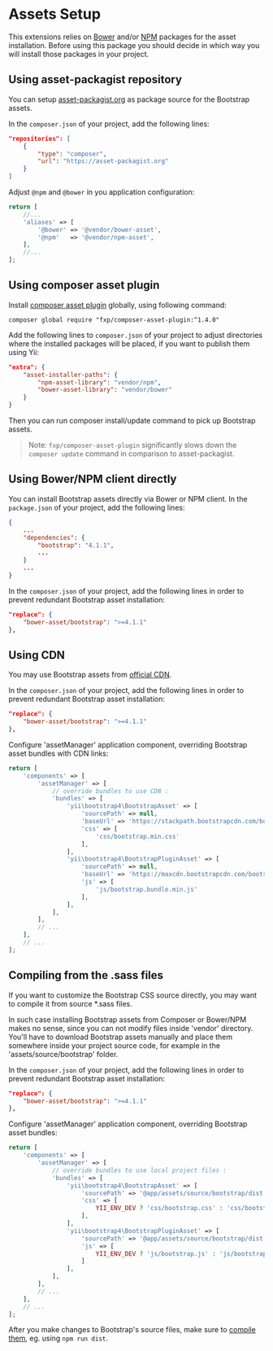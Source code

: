 Assets Setup
============

This extensions relies on [Bower](http://bower.io/) and/or [NPM](https://www.npmjs.org/) packages for the asset installation.
Before using this package you should decide in which way you will install those packages in your project.


## Using asset-packagist repository

You can setup [asset-packagist.org](https://asset-packagist.org) as package source for the Bootstrap assets.

In the `composer.json` of your project, add the following lines:

```json
"repositories": [
    {
        "type": "composer",
        "url": "https://asset-packagist.org"
    }
]
```

Adjust `@npm` and `@bower` in you application configuration:

```php
return [
    //...
    'aliases' => [
        '@bower' => '@vendor/bower-asset',
        '@npm'   => '@vendor/npm-asset',
    ],
    //...
];
```


## Using composer asset plugin

Install [composer asset plugin](https://github.com/francoispluchino/composer-asset-plugin/) globally, using following command:

```
composer global require "fxp/composer-asset-plugin:^1.4.0"
```

Add the following lines to `composer.json` of your project to adjust directories where the installed packages
will be placed, if you want to publish them using Yii:

```json
"extra": {
    "asset-installer-paths": {
        "npm-asset-library": "vendor/npm",
        "bower-asset-library": "vendor/bower"
    }
}
```

Then you can run composer install/update command to pick up Bootstrap assets.

> Note: `fxp/composer-asset-plugin` significantly slows down the `composer update` command in comparison
  to asset-packagist.


## Using Bower/NPM client directly

You can install Bootstrap assets directly via Bower or NPM client.
In the `package.json` of your project, add the following lines:

```json
{
    ...
    "dependencies": {
        "bootstrap": "4.1.1",
        ...
    }
    ...
}
```

In the `composer.json` of your project, add the following lines in order to prevent redundant Bootstrap asset installation:

```json
"replace": {
    "bower-asset/bootstrap": ">=4.1.1"
},
```


## Using CDN

You may use Bootstrap assets from [official CDN](https://www.bootstrapcdn.com).

In the `composer.json` of your project, add the following lines in order to prevent redundant Bootstrap asset installation:

```json
"replace": {
    "bower-asset/bootstrap": ">=4.1.1"
},
```

Configure 'assetManager' application component, overriding Bootstrap asset bundles with CDN links:

```php
return [
    'components' => [
        'assetManager' => [
            // override bundles to use CDN :
            'bundles' => [
                'yii\bootstrap4\BootstrapAsset' => [
                    'sourcePath' => null,
                    'baseUrl' => 'https://stackpath.bootstrapcdn.com/bootstrap/4.2.1',
                    'css' => [
                        'css/bootstrap.min.css'
                    ],
                ],
                'yii\bootstrap4\BootstrapPluginAsset' => [
                    'sourcePath' => null,
                    'baseUrl' => 'https://maxcdn.bootstrapcdn.com/bootstrap/4.2.1',
                    'js' => [
                        'js/bootstrap.bundle.min.js'
                    ],
                ],
            ],
        ],
        // ...
    ],
    // ...
];
```


## Compiling from the .sass files

If you want to customize the Bootstrap CSS source directly, you may want to compile it from source *.sass files.

In such case installing Bootstrap assets from Composer or Bower/NPM makes no sense, since you can not modify files
inside 'vendor' directory.
You'll have to download Bootstrap assets manually and place them somewhere inside your project source code,
for example in the 'assets/source/bootstrap' folder.

In the `composer.json` of your project, add the following lines in order to prevent redundant Bootstrap asset installation:

```json
"replace": {
    "bower-asset/bootstrap": ">=4.1.1"
},
```

Configure 'assetManager' application component, overriding Bootstrap asset bundles:

```php
return [
    'components' => [
        'assetManager' => [
            // override bundles to use local project files :
            'bundles' => [
                'yii\bootstrap4\BootstrapAsset' => [
                    'sourcePath' => '@app/assets/source/bootstrap/dist',
                    'css' => [
                        YII_ENV_DEV ? 'css/bootstrap.css' : 'css/bootstrap.min.css',
                    ],
                ],
                'yii\bootstrap4\BootstrapPluginAsset' => [
                    'sourcePath' => '@app/assets/source/bootstrap/dist',
                    'js' => [
                        YII_ENV_DEV ? 'js/bootstrap.js' : 'js/bootstrap.min.js',
                    ]
                ],
            ],
        ],
        // ...
    ],
    // ...
];
```

After you make changes to Bootstrap's source files, make sure to [compile them](https://getbootstrap.com/docs/4.1/getting-started/build-tools/), eg. using `npm run dist`.
